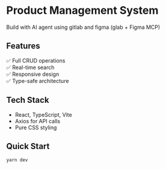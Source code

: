 # Product Management System

Build with AI agent using gitlab and figma (glab + Figma MCP)


## Features
✅ Full CRUD operations  
✅ Real-time search  
✅ Responsive design  
✅ Type-safe architecture  

## Tech Stack
- React, TypeScript, Vite
- Axios for API calls
- Pure CSS styling

## Quick Start

```bash
yarn dev
```
